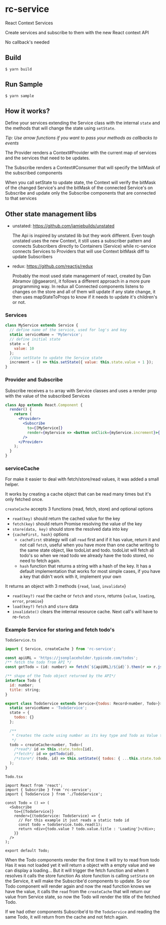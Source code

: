 # rc-service

React Context Services

Create services and subscribe to them with the new React context API

No callback's needed

## Build

`$ yarn build`

## Run Sample

`$ yarn sample`

## How it works?

Define your services extending the Service class with the internal `state` and the methods that will change the state using `setState`.

_Tip: Use arrow functions if you want to pass your methods as callbacks to events_

The Provider renders a Context#Provider with the current map of services and the services that need to be updates.

The Subscribe renders a Context#Consumer that will specify the bitMask of the subscribed components

When you call setState to update state, the Context will verify the bitMask of the changed Service's and the bitMask of the connected Service's on Subscribe and update only the Subscribe components that are connected to that services

## Other state management libs
+ unstated: https://github.com/jamiebuilds/unstated

    The Api is inspired by unstated lib but they work different. Even tough unstated uses the new Context, it still uses a subscriber pattern and connects Subscribers directly to Containers (Service) while rc-service connects Services to Providers that will use Context bitMask diff to update Subscribers
+ redux: https://github.com/reactjs/redux

    Probably the most used state management of react, created by Dan Abramov (@gaearon), it follows a different approach in a more pure programming way.
    In redux all Connected components listens to changes on the store and all of them will update if any state change, it then uses mapStateToProps to know if it needs to update it's children's or not. 

### Services

```javascript
class MyService extends Service {
  // define name of the service, used for log's and key
  static serviceName = 'MyService';
  // define initial state
  state = {
    value: 10
  };
  //Use setState to update the Service state
  increment = () => this.setState({ value: this.state.value + 1 });
}
```

### Provider and Subscribe

Subscribe receives a `to` array with Service classes and uses a render prop with the value of the subscribed Services

```jsx
class App extends React.Component {
  render() {
    return (
      <Provider>
        <Subscribe
          to={[MyService]}
          render={myService => <button onClick={myService.increment}>{'myService ' + myService.state.value}</button>}
        />
      </Provider>
    );
  }
}
```

### serviceCache

For make it easier to deal with fetch/store/read values, it was added a small helper.

It works by creating a cache object that can be read many times but it's only fetched once.

`createCache` accepts 3 functions (read, fetch, store) and optional options
* `read(key)` should return the cached value for the key
* `fetch(key)` should return Promise resolving the value of the key
* `store(data, key)` should store the resolved data into key
* `{cacheFirst, hash}` options
  * `cacheFirst` strategy will call `read` first and if it has value, return it and not call `fetch`, useful when you have more than one cache writing to the same state object, like todoList and todo. todoList will fetch all todo's so when we read todo we already have the todo stored, no need to fetch again.
  * `hash` function that returns a string with a hash of the key. It has a default implementation that works for most simple cases, if you have a key that didn't work with it, implement your own

It returns an object with 3 methods {`read`, `load`, `invalidate`}
* `read(key?)` `read` the cache or `fetch` and `store`, returns {`value`, `loading`, `error`, `promise`}
* `load(key?)` `fetch` and `store` data
* `invalidate()` clears the internal resource cache. Next call's will have to re-`fetch`



### Example Service for storing and fetch todo's 
`TodoService.ts`
```javascript
import { Service, createCache } from 'rc-service';

const apiURL = 'https://jsonplaceholder.typicode.com/todos';
/** fetch the todo from API */
const getTodo = (id: number) => fetch(`${apiURL}/${id}`).then(r => r.json()) as Promise<Todo>;

/** shape of the Todo object returned by the API*/
interface Todo {
  id: number;
  title: string;
}

export class TodoService extends Service<{todos: Record<number, Todo>}> {
  static serviceName = 'TodoService';
  state = {
    todos: {}
  };

  /**
   * Creates the cache using number as its key type and Todo as Value type 
   */
  todo = createCache<number, Todo>(
    /*read*/ id => this.state.todos[id],
    /*fetch*/ id => getTodo(id),
    /*store*/ (todo, id) => this.setState({ todos: { ...this.state.todos, [id]: todo } })
  );
}

```
`Todo.tsx`
```tsx
import React from 'react';
import { Subscribe } from 'rc-service';
import { TodoService } from './TodoService';

const Todo = () => (
  <Subscribe
    to={[TodoService]}
    render={(todoService: TodoService) => {
      // For this example it just reads a static todo id
      const todo = todoService.todo.read(1);
      return <div>{todo.value ? todo.value.title : 'Loading'}</div>;
    }}
  />
);

export default Todo;
```

When the Todo components render the first time it will try to read from todo
Has it was not loaded yet it will return a object with a empty value
and we can display a loading...
But it will trigger the fetch function and when it resolves it calls the store function
As store function is calling `setState` on the Service, it will make the Subscribe'd components
to update. So our Todo component will render again and now the read function knows we have the value,
it calls the `read` from the `createCache` that will return our value from Service state, 
so now the Todo will render the title of the fetched Todo.

If we had other components Subscribe'd to the `TodoService` and reading the same Todo, it will return from
the cache and not fetch again.